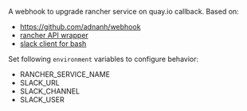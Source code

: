 A webhook to upgrade rancher service on quay.io callback.
Based on:
 * https://github.com/adnanh/webhook
 * [rancher API wrapper](https://github.com/etlweather/gaucho)
 * [slack client for bash](https://gist.github.com/dopiaza/6449505)

Set following `environment` variables to configure behavior:
 * RANCHER_SERVICE_NAME
 * SLACK_URL
 * SLACK_CHANNEL
 * SLACK_USER
